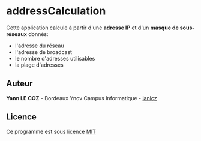# addressCalculation

Cette application calcule à partir d'une **adresse IP** et d'un **masque de sous-réseaux** donnés:
*   l'adresse du réseau
*   l'adresse de broadcast
*   le nombre d'adresses utilisables
*   la plage d'adresses

## Auteur

**Yann LE COZ** - Bordeaux Ynov Campus Informatique - [ianlcz](https://github.com/ianlcz)

## Licence

Ce programme est  sous licence [MIT](./LICENSE)